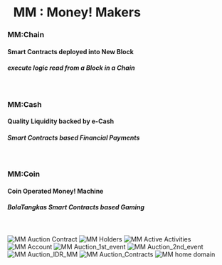 # &nbsp; MM : Money! Makers


###   MM:Chain
####  Smart Contracts deployed into New Block
##### execute logic read from a Block in a Chain


<br />


###   MM:Cash
####  Quality Liquidity backed by e-Cash
##### Smart Contracts based Financial Payments


<br />


###   MM:Coin
####  Coin Operated Money! Machine  
##### BolaTangkas Smart Contracts based Gaming


<br />

  
![MM Auction Contract](./images/_MM_technical_architecture_000_.png)
![MM Holders](./images/_MM_technical_architecture_001_.png)
![MM Active Activities](./images/_MM_technical_architecture_002_.png)
![MM Account](./images/_MM_technical_architecture_003_.png)
![MM Auction_1st_event](./images/_MM_technical_architecture_006_.png)
![MM Auction_2nd_event](./images/_MM_technical_architecture_007_.png)
![MM Auction_IDR_MM](./images/_MM_technical_architecture_008_.png)
![MM Auction_Contracts](./images/_MM_technical_architecture_009_.png)
![MM home domain](./images/_MM_technical_architecture_005_.png)
